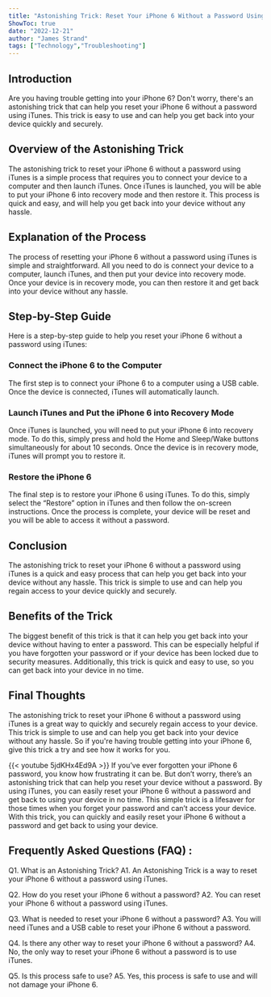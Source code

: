```yaml
---
title: "Astonishing Trick: Reset Your iPhone 6 Without a Password Using iTunes!"
ShowToc: true 
date: "2022-12-21"
author: "James Strand" 
tags: ["Technology","Troubleshooting"]
---
```

## Introduction

Are you having trouble getting into your iPhone 6? Don't worry, there's an astonishing trick that can help you reset your iPhone 6 without a password using iTunes. This trick is easy to use and can help you get back into your device quickly and securely.

## Overview of the Astonishing Trick

The astonishing trick to reset your iPhone 6 without a password using iTunes is a simple process that requires you to connect your device to a computer and then launch iTunes. Once iTunes is launched, you will be able to put your iPhone 6 into recovery mode and then restore it. This process is quick and easy, and will help you get back into your device without any hassle.

## Explanation of the Process

The process of resetting your iPhone 6 without a password using iTunes is simple and straightforward. All you need to do is connect your device to a computer, launch iTunes, and then put your device into recovery mode. Once your device is in recovery mode, you can then restore it and get back into your device without any hassle.

## Step-by-Step Guide

Here is a step-by-step guide to help you reset your iPhone 6 without a password using iTunes:

### Connect the iPhone 6 to the Computer

The first step is to connect your iPhone 6 to a computer using a USB cable. Once the device is connected, iTunes will automatically launch.

### Launch iTunes and Put the iPhone 6 into Recovery Mode

Once iTunes is launched, you will need to put your iPhone 6 into recovery mode. To do this, simply press and hold the Home and Sleep/Wake buttons simultaneously for about 10 seconds. Once the device is in recovery mode, iTunes will prompt you to restore it.

### Restore the iPhone 6

The final step is to restore your iPhone 6 using iTunes. To do this, simply select the “Restore” option in iTunes and then follow the on-screen instructions. Once the process is complete, your device will be reset and you will be able to access it without a password.

## Conclusion

The astonishing trick to reset your iPhone 6 without a password using iTunes is a quick and easy process that can help you get back into your device without any hassle. This trick is simple to use and can help you regain access to your device quickly and securely.

## Benefits of the Trick

The biggest benefit of this trick is that it can help you get back into your device without having to enter a password. This can be especially helpful if you have forgotten your password or if your device has been locked due to security measures. Additionally, this trick is quick and easy to use, so you can get back into your device in no time.

## Final Thoughts

The astonishing trick to reset your iPhone 6 without a password using iTunes is a great way to quickly and securely regain access to your device. This trick is simple to use and can help you get back into your device without any hassle. So if you're having trouble getting into your iPhone 6, give this trick a try and see how it works for you.

{{< youtube 5jdKHx4Ed9A >}} 
If you’ve ever forgotten your iPhone 6 password, you know how frustrating it can be. But don’t worry, there’s an astonishing trick that can help you reset your device without a password. By using iTunes, you can easily reset your iPhone 6 without a password and get back to using your device in no time. This simple trick is a lifesaver for those times when you forget your password and can’t access your device. With this trick, you can quickly and easily reset your iPhone 6 without a password and get back to using your device.

## Frequently Asked Questions (FAQ) :
Q1. What is an Astonishing Trick?
A1. An Astonishing Trick is a way to reset your iPhone 6 without a password using iTunes.

Q2. How do you reset your iPhone 6 without a password?
A2. You can reset your iPhone 6 without a password using iTunes.

Q3. What is needed to reset your iPhone 6 without a password?
A3. You will need iTunes and a USB cable to reset your iPhone 6 without a password.

Q4. Is there any other way to reset your iPhone 6 without a password?
A4. No, the only way to reset your iPhone 6 without a password is to use iTunes.

Q5. Is this process safe to use?
A5. Yes, this process is safe to use and will not damage your iPhone 6.


